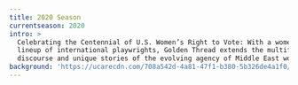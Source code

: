 ```yaml
---
title: 2020 Season
currentseason: 2020
intro: >
  Celebrating the Centennial of U.S. Women’s Right to Vote: With a women-led
  lineup of international playwrights, Golden Thread extends the multifaceted
  discourse and unique stories of the evolving agency of Middle East women.
background: 'https://ucarecdn.com/708a542d-4a81-47f1-b380-5b326de4a1f0/'
---
```


